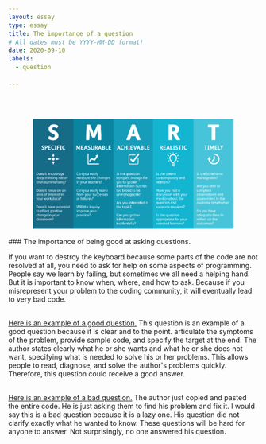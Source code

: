 ```yaml
---
layout: essay
type: essay
title: The importance of a question
# All dates must be YYYY-MM-DD format!
date: 2020-09-10
labels:
  - question
  
---
```

<br />
<br />
<p align="center">
<img class="ui image" src="/images/smart.png" width="80%" height="80%"/>
</p>
### The importance of being good at asking questions.

If you want to destroy the keyboard because some parts of the code are not resolved at all, you need to ask for help on some aspects of programming. People say we learn by failing, but sometimes we all need a helping hand. But it is important to know when, where, and how to ask. Because if you misrepresent your problem to the coding community, it will eventually lead to very bad code.
<br />
<br />

<a href="https://stackoverflow.com/questions/54680280/boolean-algebra-expression-factorisation">Here is an example of a good question.</a> This question is an example of a good question because it is clear and to the point. articulate the symptoms of the problem, provide sample code, and specify the target at the end. The author states clearly what he or she wants and what he or she does not want, specifying what is needed to solve his or her problems. This allows people to read, diagnose, and solve the author's problems quickly. Therefore, this question could receive a good answer.
<br />
<br />

<a href="https://stackoverflow.com/questions/46865187/laravel-multi-auth-5-4">Here is an example of a bad question.</a> The author just copied and pasted the entire code. He is just asking them to find his problem and fix it. I would say this is a bad question because it is a lazy one. His question did not clarify exactly what he wanted to know. These questions will be hard for anyone to answer. Not surprisingly, no one answered his question.
<br />
<br />
